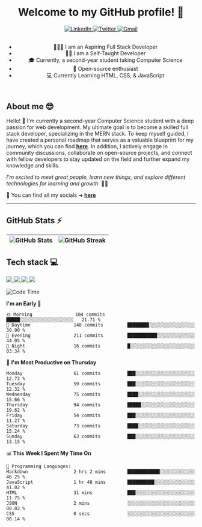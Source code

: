 
<header align="left">
  <h1>Welcome to my GitHub profile! 👋</h1>
    
<div>
    <a href="https://www.linkedin.com/in/jfmartinz/">
    <img src="https://img.shields.io/badge/let's%20connect-LinkedIn-5b82c7?style=for-the-badge&amp;logo=linkedin&amp;logoColor=2677c8" alt="LinkedIn">
  </a>
  <a href="https://twitter.com/jfmartinz">
    <img src="https://img.shields.io/badge/follow%20Me-Twitter-5b82c7?style=for-the-badge&amp;logo=twitter&amp;logoColor=1d9bf0" alt="Twitter">
  </a>
  <a href="mailto:se.josephmartin@gmail.com">
    <img src="https://img.shields.io/badge/let's%20talk-gmail-5b82c7?style=for-the-badge&amp;logo=gmail&amp;logoColor=ea4335" alt="Gmail">
  </a>
</div><br>


- 🧑🏽‍💻 I am an Aspiring Full Stack Developer
- ✍🏼 I am a Self-Taught Developer
- 🎓 Currently, a second-year student taking Computer Science 
- 🌟 Open-source enthusiast   
- 💻 Currently Learning HTML, CSS, & JavaScript
</header>


  

<div align="left">

## About me 😎

Hello! 👋 I'm currently a second-year Computer Science student with a deep passion for web development. My ultimate goal is to become a skilled full stack developer, specializing in the MERN stack. To keep myself guided, I have created a personal roadmap that serves as a valuable blueprint for my journey, which you can find [**here**](https://github.com/jfmartinz/mern-stack). In addition, I actively engage in community discussions, collaborate on open-source projects, and connect with fellow developers to stay updated on the field and further expand my knowledge and skills.

*I'm excited to meet great people, learn new things, and explore different technologies for learning and growth.* 🚀💫

💫 You can find all my socials ➔ [**here**](https://linkfree.io/jfmartinz) 

</div>

---

<div align="left">





## GitHub Stats ⚡
| ![GitHub Stats](https://github-readme-stats.vercel.app/api?username=jfmartinz&theme=tokyonight&hide_border=false&include_all_commits=false&count_private=false) | ![GitHub Streak](https://github-readme-streak-stats.herokuapp.com/?user=jfmartinz&theme=tokyonight&hide_border=false) |
| --- | --- |

## Tech stack 💻
  <a href="https://www.mongodb.com/">
    <img src="https://img.shields.io/badge/MongoDB-4d4f73?style=for-the-badge&logo=mongodb&logoColor=76ac65">
  </a>
  <a href="https://expressjs.com/">
    <img src="https://img.shields.io/badge/Express.js-4d4f73?style=for-the-badge&logo=express&logoColor=76ac65">
  </a>
  <a href="https://react.dev/">  
    <img src="https://img.shields.io/badge/React-4d4f73?style=for-the-badge&logo=react&logoColor=ffff">
  </a>
  <a href="https://nodejs.org/en">    
    <img src="https://img.shields.io/badge/Node.js-4d4f73?style=for-the-badge&logo=nodedotjs&logoColor=76ac65">
  </a>

</div>

 
<!--START_SECTION:jfmartinz-->
![Code Time](http://img.shields.io/badge/Code%20Time-66%20hrs%2042%20mins-blue)

**I'm an Early 🐤** 

```text
🌞 Morning                104 commits         █████░░░░░░░░░░░░░░░░░░░░   21.71 % 
🌆 Daytime                148 commits         ████████░░░░░░░░░░░░░░░░░   30.90 % 
🌃 Evening                211 commits         ███████████░░░░░░░░░░░░░░   44.05 % 
🌙 Night                  16 commits          █░░░░░░░░░░░░░░░░░░░░░░░░   03.34 % 
```
📅 **I'm Most Productive on Thursday** 

```text
Monday                   61 commits          ███░░░░░░░░░░░░░░░░░░░░░░   12.73 % 
Tuesday                  59 commits          ███░░░░░░░░░░░░░░░░░░░░░░   12.32 % 
Wednesday                75 commits          ████░░░░░░░░░░░░░░░░░░░░░   15.66 % 
Thursday                 94 commits          █████░░░░░░░░░░░░░░░░░░░░   19.62 % 
Friday                   54 commits          ███░░░░░░░░░░░░░░░░░░░░░░   11.27 % 
Saturday                 73 commits          ████░░░░░░░░░░░░░░░░░░░░░   15.24 % 
Sunday                   63 commits          ███░░░░░░░░░░░░░░░░░░░░░░   13.15 % 
```


📊 **This Week I Spent My Time On** 

```text
💬 Programming Languages: 
Markdown                 2 hrs 2 mins        ████████████░░░░░░░░░░░░░   46.25 % 
JavaScript               1 hr 48 mins        ██████████░░░░░░░░░░░░░░░   41.02 % 
HTML                     31 mins             ███░░░░░░░░░░░░░░░░░░░░░░   11.75 % 
JSON                     2 mins              ░░░░░░░░░░░░░░░░░░░░░░░░░   00.82 % 
CSS                      0 secs              ░░░░░░░░░░░░░░░░░░░░░░░░░   00.14 % 
```


<!--END_SECTION:jfmartinz-->
